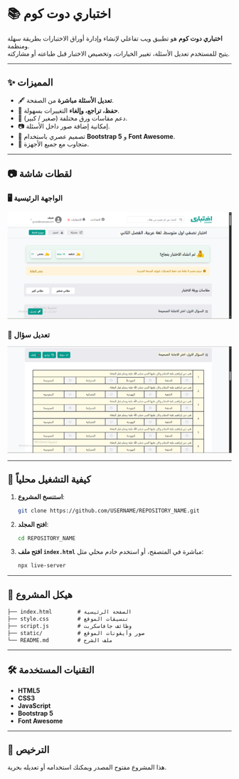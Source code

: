 # 📚 اختباري دوت كوم

**اختباري دوت كوم** هو تطبيق ويب تفاعلي لإنشاء وإدارة أوراق الاختبارات بطريقة سهلة ومنظمة.  
يتيح للمستخدم تعديل الأسئلة، تغيير الخيارات، وتخصيص الاختبار قبل طباعته أو مشاركته.

---

## ✨ المميزات

- 🖋 **تعديل الأسئلة مباشرة** من الصفحة.
- 📑 **حفظ، تراجع، وإلغاء** التغييرات بسهولة.
- 📄 دعم مقاسات ورق مختلفة (صغير / كبير).
- 📷 إمكانية إضافة صور داخل الأسئلة.
- 🎨 تصميم عصري باستخدام **Bootstrap 5** و **Font Awesome**.
- 📱 متجاوب مع جميع الأجهزة.

---

## 📷 لقطات شاشة

### 🖥 الواجهة الرئيسية

![Main Page](static/screenshot1.png)

### 📝 تعديل سؤال

![Edit Question](static/screenshot2.png)

---

## 🚀 كيفية التشغيل محلياً

1. **استنسخ المشروع**:
   ```bash
   git clone https://github.com/USERNAME/REPOSITORY_NAME.git
   ```
2. **افتح المجلد**:
   ```bash
   cd REPOSITORY_NAME
   ```
3. **افتح ملف `index.html`** مباشرة في المتصفح، أو استخدم خادم محلي مثل:
   ```bash
   npx live-server
   ```

---

## 📂 هيكل المشروع

```
├── index.html        # الصفحة الرئيسية
├── style.css         # تنسيقات الموقع
├── script.js         # وظائف جافاسكربت
├── static/           # صور وأيقونات الموقع
└── README.md         # ملف الشرح
```

---

## 🛠️ التقنيات المستخدمة

- **HTML5**
- **CSS3**
- **JavaScript**
- **Bootstrap 5**
- **Font Awesome**

---

## 📜 الترخيص

هذا المشروع مفتوح المصدر ويمكنك استخدامه أو تعديله بحرية.
